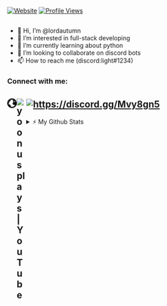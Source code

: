 [![Website](https://i.imgur.com/H9aSt5F.png)](https://loyal.website)
[![Profile Views](https://komarev.com/ghpvc/?username=yoon4027&color=blue)](https://github.com/lordautumn)
##

- 👋 Hi, I’m @lordautumn
- 👀 I’m interested in full-stack developing
- 🌱 I’m currently learning about python
- 💞️ I’m looking to collaborate on discord bots
- 📫 How to reach me (discord:light#1234)
### Connect with me:
<a href="https://discord.gg/loyal" target="blank"><img align="center" src="https://cdn.jsdelivr.net/npm/simple-icons@3.0.1/icons/discord.svg" alt="https://discord.gg/Mvy8gn5" height="30" width="30" /></a>
[<img align="left" alt="ticeer.me" width="22px" src="https://raw.githubusercontent.com/iconic/open-iconic/master/svg/globe.svg" />][website]
[<img align="left" alt="yoonusplays | YouTube" width="22px" src="https://cdn.jsdelivr.net/npm/simple-icons@v3/icons/youtube.svg" />][youtube]
---

<details>
  <summary>⚡ My Github Stats</summary>

  <img align="left" alt="lordautumn's Github Stats" src="https://github-readme-stats.codestackr.vercel.app/api?username=lordautumn&show_icons=true&hide_border=true" />
  
 </details>

[website]: https://ticeer.me
[youtube]: https://youtube.com/watch?v=dQw4w9WgXcQ
